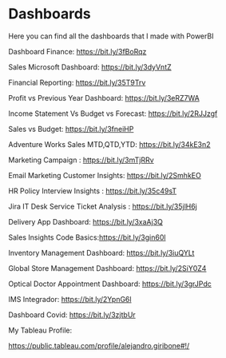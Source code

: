 # Dashboards
Here you can find all the dashboards that I made with PowerBI

Dashboard Finance: https://bit.ly/3fBoRqz

Sales Microsoft Dashboard: https://bit.ly/3dyVntZ

Financial Reporting: https://bit.ly/35T9Trv

Profit vs Previous Year Dashboard: https://bit.ly/3eRZ7WA

Income Statement Vs Budget vs Forecast: https://bit.ly/2RJJzgf

Sales vs Budget: https://bit.ly/3fneiHP

Adventure Works Sales MTD,QTD,YTD: https://bit.ly/34kE3n2

Marketing Campaign : https://bit.ly/3mTjRRv

Email Marketing Customer Insights: https://bit.ly/2SmhkEO

HR Policy Interview Insights : https://bit.ly/35c49sT

Jira IT Desk Service Ticket Analysis : https://bit.ly/35jlH6j

Delivery App Dashboard: https://bit.ly/3xaAj3Q

Sales Insights Code Basics:https://bit.ly/3gin60l

Inventory Management Dashboard: https://bit.ly/3iuQYLt

Global Store Management Dashboard: https://bit.ly/2SiY0Z4

Optical Doctor Appointment Dashboard: https://bit.ly/3grJPdc

IMS Integrador:  https://bit.ly/2YpnG6l

Dashboard Covid: https://bit.ly/3zjtbUr




My Tableau Profile:

https://public.tableau.com/profile/alejandro.giribone#!/
